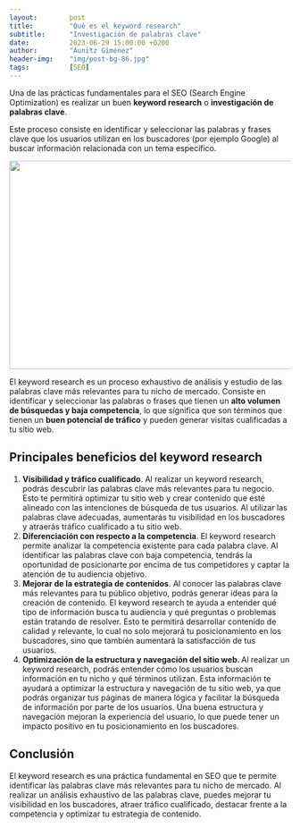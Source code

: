 ```yaml
---
layout:        post
title:         "Qué es el keyword research"
subtitle:      "Investigación de palabras clave"
date:          2023-06-29 15:00:00 +0200
author:        "Aunitz Giménez"
header-img:    "img/post-bg-86.jpg"
tags:          [SEO]
---
```


<p>Una de las prácticas fundamentales para el SEO (Search Engine Optimization) es realizar un buen <strong>keyword research</strong> o <strong>investigación de palabras clave</strong>.</p>

<p>Este proceso consiste en identificar y seleccionar las palabras y frases clave que los usuarios utilizan en los buscadores (por ejemplo Google) al buscar información relacionada con un tema específico.</p>

<p><img src="{{ site.baseurl }}/img/que-es-el-keyword-research.jpg" loading="lazy" alt="" width="720" height="373"></p>

<p>El keyword research es un proceso exhaustivo de análisis y estudio de las palabras clave más relevantes para tu nicho de mercado. Consiste en identificar y seleccionar las palabras o frases que tienen un <strong>alto volumen de búsquedas y baja competencia</strong>, lo que significa que son términos que tienen un <strong>buen potencial de tráfico</strong> y pueden generar visitas cualificadas a tu sitio web.</p>

<h2>Principales beneficios del keyword research</h2>

<ol>
	<li><strong>Visibilidad y tráfico cualificado</strong>. Al realizar un keyword research, podrás descubrir las palabras clave más relevantes para tu negocio. Esto te permitirá optimizar tu sitio web y crear contenido que esté alineado con las intenciones de búsqueda de tus usuarios. Al utilizar las palabras clave adecuadas, aumentarás tu visibilidad en los buscadores y atraerás tráfico cualificado a tu sitio web.</li>
	<li><strong>Diferenciación con respecto a la competencia</strong>. El keyword research permite analizar la competencia existente para cada palabra clave. Al identificar las palabras clave con baja competencia, tendrás la oportunidad de posicionarte por encima de tus competidores y captar la atención de tu audiencia objetivo.</li>
	<li><strong>Mejorar de la estrategia de contenidos</strong>. Al conocer las palabras clave más relevantes para tu público objetivo, podrás generar ideas para la creación de contenido. El keyword research te ayuda a entender qué tipo de información busca tu audiencia y qué preguntas o problemas están tratando de resolver. Esto te permitirá desarrollar contenido de calidad y relevante, lo cual no solo mejorará tu posicionamiento en los buscadores, sino que también aumentará la satisfacción de tus usuarios.</li>
	<li><strong>Optimización de la estructura y navegación del sitio web. </strong>Al realizar un keyword research, podrás entender cómo los usuarios buscan información en tu nicho y qué términos utilizan. Esta información te ayudará a optimizar la estructura y navegación de tu sitio web, ya que podrás organizar tus páginas de manera lógica y facilitar la búsqueda de información por parte de los usuarios. Una buena estructura y navegación mejoran la experiencia del usuario, lo que puede tener un impacto positivo en tu posicionamiento en los buscadores.</li>
</ol>

<h2>Conclusión</h2>

<p>El keyword research es una práctica fundamental en SEO que te permite identificar las palabras clave más relevantes para tu nicho de mercado. Al realizar un análisis exhaustivo de las palabras clave, puedes mejorar tu visibilidad en los buscadores, atraer tráfico cualificado, destacar frente a la competencia y optimizar tu estrategia de contenido.</p>
